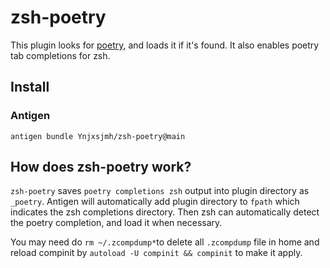 
# zsh-poetry

This plugin looks for [poetry](https://github.com/python-poetry/poetry), and loads it if it's found. It also enables poetry tab completions for zsh.

## Install

### Antigen

`antigen bundle Ynjxsjmh/zsh-poetry@main`

## How does zsh-poetry work?

`zsh-poetry` saves `poetry completions zsh` output into plugin directory as `_poetry`. Antigen will automatically add plugin directory to `fpath` which indicates the zsh completions directory. Then zsh can automatically detect the poetry completion, and load it when necessary.

You may need do `rm ~/.zcompdump*`to delete all `.zcompdump` file in home and reload compinit by `autoload -U compinit && compinit` to make it apply.
